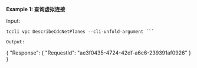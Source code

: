 **Example 1: 查询虚拟连接**



Input: 

```
tccli vpc DescribeCdcNetPlanes --cli-unfold-argument ```

Output: 
```
{
    "Response": {
        "RequestId": "ae3f0435-4724-42df-a6c6-239391af0926"
    }
}
```

